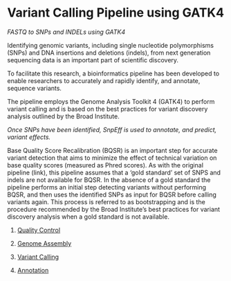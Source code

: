 # Variant Calling Pipeline using GATK4
*FASTQ to SNPs and INDELs using GATK4*

Identifying genomic variants, including single nucleotide polymorphisms (SNPs) and DNA insertions and deletions (indels), from next generation sequencing data is an important part of scientific discovery.

To facilitate this research, a bioinformatics pipeline has been developed to enable researchers to accurately and rapidly identify, and annotate, sequence variants.

The pipeline employs the Genome Analysis Toolkit 4 (GATK4) to perform variant calling and is based on the best practices for variant discovery analysis outlined by the Broad Institute. 

*Once SNPs have been identified, SnpEff is used to annotate, and predict, variant effects.*

Base Quality Score Recalibration (BQSR) is an important step for accurate variant detection that aims to minimize the effect of technical variation on base quality scores (measured as Phred scores). As with the original pipeline (link), this pipeline assumes that a ‘gold standard’ set of SNPS and indels are not available for BQSR.  In the absence of a gold standard the pipeline performs an initial step detecting variants without performing BQSR, and then uses the identified SNPs as input for BQSR before calling variants again. This process is referred to as bootstrapping and is the procedure recommended by the Broad Institute’s best practices for variant discovery analysis when a gold standard is not available.

1. [Quality Control](https://github.com/ambuvjyn/GATK4_Variant_Calling_Pipeline/blob/main/1_Quality_Control.md)

2. [Genome Assembly](https://github.com/ambuvjyn/GATK4_Variant_Calling_Pipeline/blob/aaa9fc25009f73856b90c3b91bb7b98a713d96b4/2_Genome_Assembly.mdhttp:// "Genome Assembly")

3. [Variant Calling](https://github.com/ambuvjyn/GATK4_Variant_Calling_Pipeline/blob/aaa9fc25009f73856b90c3b91bb7b98a713d96b4/3_Variant%20Calling.mdp:// "Variant Calling")

4. [Annotation](https://github.com/ambuvjyn/GATK4_Variant_Calling_Pipeline/blob/aaa9fc25009f73856b90c3b91bb7b98a713d96b4/4_Annotation.md:// "Annotation")

